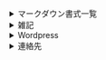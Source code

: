 <details><summary>マークダウン書式一覧</summary>
  https://officeokano.github.io/markdown-syntax-ja/markdown-syntax-ja.html
</details>
<details><summary>雑記</summary>
  https://officeokano.github.io/miscellaneous/
</details>
<details><summary>Wordpress</summary>
  https://okanomail.wordpress.com
</details>
<details><summary>連絡先</summary>
  https://github.com/officeokano<br />
  https://matrix.to/#/@okano:mozilla.org<br />
  https://social.vivaldi.net/@okano<br />
  https://msk.ilnk.info/@okano<br />
  https://calckey.jp/@okano<br />
</details>
<!---
officeokano/officeokano is a ✨ special ✨ repository because its `README.md` (this file) appears on your GitHub profile.
You can click the Preview link to take a look at your changes.
--->
